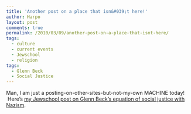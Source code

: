```yaml
---
title: 'Another post on a place that isn&#039;t here!'
author: Harpo
layout: post
comments: true
permalink: /2010/03/09/another-post-on-a-place-that-isnt-here/
tags:
  - culture
  - current events
  - Jewschool
  - religion
tags:
  - Glenn Beck
  - Social Justice
---
```

Man, I am just a posting-on-other-sites-but-not-my-own MACHINE today!  Here&#8217;s <a href="http://jewschool.com/2010/03/09/21611/glenn-beck-social-justice-not-on-my-watch/" target="_blank">my Jewschool post on Glenn Beck&#8217;s equation of social justice with Nazism</a>.